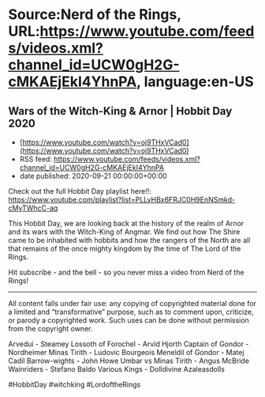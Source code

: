 # Source:Nerd of the Rings, URL:https://www.youtube.com/feeds/videos.xml?channel_id=UCW0gH2G-cMKAEjEkI4YhnPA, language:en-US

## Wars of the Witch-King & Arnor | Hobbit Day 2020
 - [https://www.youtube.com/watch?v=oj9THxVCad0](https://www.youtube.com/watch?v=oj9THxVCad0)
 - RSS feed: https://www.youtube.com/feeds/videos.xml?channel_id=UCW0gH2G-cMKAEjEkI4YhnPA
 - date published: 2020-09-21 00:00:00+00:00

Check out the full Hobbit Day playlist here!!: https://www.youtube.com/playlist?list=PLLyHBx6FRJC0H9EnNSmkd-cMyTWhcC-aq

This Hobbit Day, we are looking back at the history of the realm of Arnor and its wars with the Witch-King of Angmar.  We find out how The Shire came to be inhabited with hobbits and how the rangers of the North are all that remains of the once mighty kingdom by the time of The Lord of the Rings.

Hit subscribe - and the bell - so you never miss a video from Nerd of the Rings! 

-------------- 
All content falls under fair use: any copying of copyrighted material done for a limited and “transformative” purpose, such as to comment upon, criticize, or parody a copyrighted work. Such uses can be done without permission from the copyright owner. 

Arvedui - Steamey
Lossoth of Forochel -  Arvid Hjorth
Captain of Gondor - Nordheimer
Minas Tirith - Ludovic Bourgeois
Meneldil of Gondor - Matej Cadil
Barrow-wights - John Howe
Umbar vs Minas Tirith - Angus McBride
Wainriders - Stefano Baldo
Various Kings - Dolldivine Azaleasdolls

#HobbitDay #witchking #LordoftheRings

